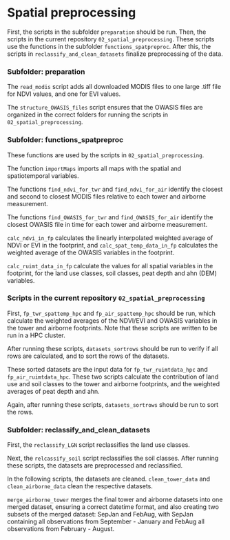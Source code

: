 # Spatial preprocessing
First, the scripts in the subfolder ```preparation``` should be run. Then, the scripts in the current repository ```02_spatial_preprocessing```. These scripts use the functions in the subfolder ```functions_spatpreproc```. After this, the scripts in ```reclassify_and_clean_datasets``` finalize preprocessing of the data.

### Subfolder: preparation
The ```read_modis``` script adds all downloaded MODIS files to one large .tiff file for NDVI values, and one for EVI values.

The ```structure_OWASIS_files``` script ensures that the OWASIS files are organized in the correct folders for running the scripts in ```02_spatial_preprocessing```.

### Subfolder: functions_spatpreproc
These functions are used by the scripts in ```02_spatial_preprocessing```.

The function ```importMaps``` imports all maps with the spatial and spatiotemporal variables.

The functions ```find_ndvi_for_twr``` and ```find_ndvi_for_air``` identify the closest and second to closest MODIS files relative to each tower and airborne measurement.

The functions ```find_OWASIS_for_twr``` and ```find_OWASIS_for_air``` identify the closest OWASIS file in time for each tower and airborne measurement.

```calc_ndvi_in_fp``` calculates the linearly interpolated weighted average of NDVI or EVI in the footprint, and ```calc_spat_temp_data_in_fp``` calculates the weighted average of the OWASIS variables in the footprint.

```calc_ruimt_data_in_fp``` calculate the values for all spatial variables in the footprint, for the land use classes, soil classes, peat depth and ahn (DEM) variables.

### Scripts in the current repository ```02_spatial_preprocessing```
First, ```fp_twr_spattemp_hpc``` and ```fp_air_spattemp_hpc``` should be run, which calculate the weighted averages of the NDVI/EVI and OWASIS variables in the tower and airborne footprints. Note that these scripts are written to be run in a HPC cluster. 

After running these scripts, ```datasets_sortrows``` should be run to verify if all rows are calculated, and to sort the rows of the datasets.

These sorted datasets are the input data for ```fp_twr_ruimtdata_hpc``` and ```fp_air_ruimtdata_hpc```. These two scripts calculate the contribution of land use and soil classes to the tower and airborne footprints, and the weighted averages of peat depth and ahn. 

Again, after running these scripts, ```datasets_sortrows``` should be run to sort the rows.

### Subfolder: reclassify_and_clean_datasets
First, the ```reclassify_LGN``` script reclassifies the land use classes.

Next, the ```relcassify_soil``` script reclassifies the soil classes. After running these scripts, the datasets are preprocessed and reclassified. 

In the following scripts, the datasets are cleaned. ```clean_tower_data``` and ```clean_airborne_data``` clean the respective datasets. 

```merge_airborne_tower``` merges the final tower and airborne datasets into one merged dataset, ensuring a correct datetime format, and also creating two subsets of the merged dataset: SepJan and FebAug, with SepJan containing all observations from September - January and FebAug all observations from February - August.
